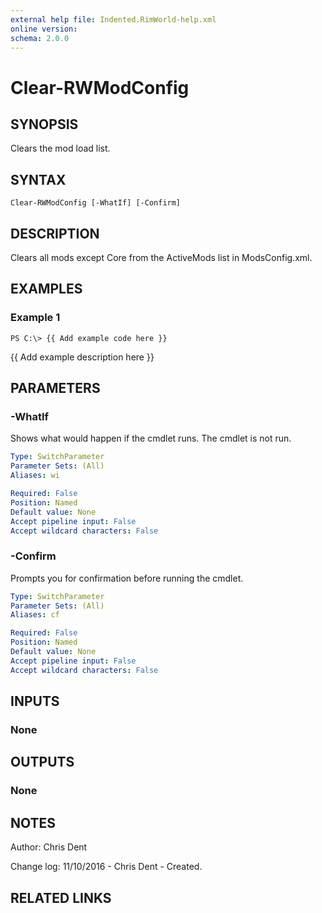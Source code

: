 ```yaml
---
external help file: Indented.RimWorld-help.xml
online version: 
schema: 2.0.0
---
```


# Clear-RWModConfig

## SYNOPSIS
Clears the mod load list.

## SYNTAX

```
Clear-RWModConfig [-WhatIf] [-Confirm]
```

## DESCRIPTION
Clears all mods except Core from the ActiveMods list in ModsConfig.xml.

## EXAMPLES

### Example 1
```
PS C:\> {{ Add example code here }}
```

{{ Add example description here }}

## PARAMETERS

### -WhatIf
Shows what would happen if the cmdlet runs.
The cmdlet is not run.

```yaml
Type: SwitchParameter
Parameter Sets: (All)
Aliases: wi

Required: False
Position: Named
Default value: None
Accept pipeline input: False
Accept wildcard characters: False
```

### -Confirm
Prompts you for confirmation before running the cmdlet.

```yaml
Type: SwitchParameter
Parameter Sets: (All)
Aliases: cf

Required: False
Position: Named
Default value: None
Accept pipeline input: False
Accept wildcard characters: False
```

## INPUTS

### None

## OUTPUTS

### None

## NOTES
Author: Chris Dent

Change log:
  11/10/2016 - Chris Dent - Created.

## RELATED LINKS

